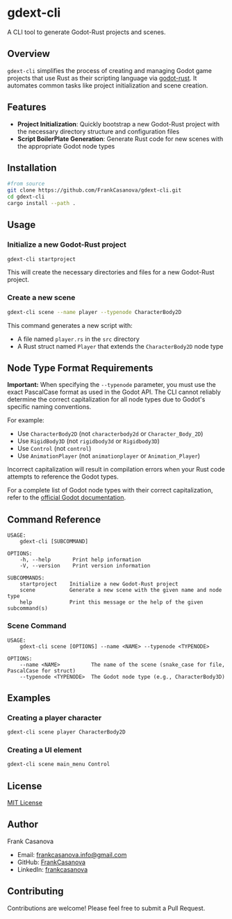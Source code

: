 

# gdext-cli

A CLI tool to generate Godot-Rust projects and scenes.

## Overview

`gdext-cli` simplifies the process of creating and managing Godot game projects that use Rust as their scripting language via [godot-rust](https://github.com/godot-rust/gdext). It automates common tasks like project initialization and scene creation.

## Features

- **Project Initialization**: Quickly bootstrap a new Godot-Rust project with the necessary directory structure and configuration files
- **Script BoilerPlate Generation**: Generate Rust code for new scenes with the appropriate Godot node types

## Installation

```bash
#from source
git clone https://github.com/FrankCasanova/gdext-cli.git
cd gdext-cli
cargo install --path .
```

## Usage

### Initialize a new Godot-Rust project

```bash
gdext-cli startproject
```

This will create the necessary directories and files for a new Godot-Rust project.

### Create a new scene

```bash
gdext-cli scene --name player --typenode CharacterBody2D
```

This command generates a new script with:
- A file named `player.rs` in the `src` directory
- A Rust struct named `Player` that extends the `CharacterBody2D` node type

## Node Type Format Requirements

**Important:** When specifying the `--typenode` parameter, you must use the exact PascalCase format as used in the Godot API. The CLI cannot reliably determine the correct capitalization for all node types due to Godot's specific naming conventions.

For example:
- Use `CharacterBody2D` (not `characterbody2d` or `Character_Body_2D`)
- Use `RigidBody3D` (not `rigidbody3d` or `Rigidbody3D`)
- Use `Control` (not `control`)
- Use `AnimationPlayer` (not `animationplayer` or `Animation_Player`)

Incorrect capitalization will result in compilation errors when your Rust code attempts to reference the Godot types.

For a complete list of Godot node types with their correct capitalization, refer to the [official Godot documentation](https://docs.godotengine.org/en/stable/classes/index.html).


## Command Reference

```
USAGE:
    gdext-cli [SUBCOMMAND]

OPTIONS:
    -h, --help       Print help information
    -V, --version    Print version information

SUBCOMMANDS:
    startproject    Initialize a new Godot-Rust project
    scene           Generate a new scene with the given name and node type
    help            Print this message or the help of the given subcommand(s)
```

### Scene Command

```
USAGE:
    gdext-cli scene [OPTIONS] --name <NAME> --typenode <TYPENODE>

OPTIONS:
    --name <NAME>          The name of the scene (snake_case for file, PascalCase for struct)
    --typenode <TYPENODE>  The Godot node type (e.g., CharacterBody3D)
```

## Examples

### Creating a player character

```bash
gdext-cli scene player CharacterBody2D
```

### Creating a UI element

```bash
gdext-cli scene main_menu Control
```

## License

[MIT License](LICENSE)

## Author

Frank Casanova
- Email: frankcasanova.info@gmail.com
- GitHub: [FrankCasanova](https://github.com/FrankCasanova)
- LinkedIn: [frankcasanova](https://linkedin.com/in/frankcasanova-)

## Contributing

Contributions are welcome! Please feel free to submit a Pull Request.